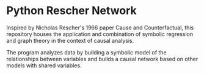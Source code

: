 # Python Rescher Network

Inspired by Nicholas Rescher's 1966 paper Cause and Counterfactual, this repository houses the application and combination of symbolic regression and graph theory in the context of causal analysis. 

The program analyzes data by building a symbolic model of the relationships between variables and builds a causal network based on other models with shared variables.
